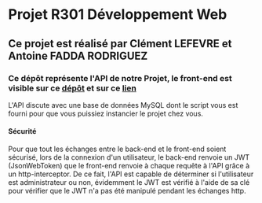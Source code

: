 # Projet R301 Développement Web

## Ce projet est réalisé par Clément LEFEVRE et Antoine FADDA RODRIGUEZ

### Ce dépôt représente l'API de notre Projet, le front-end est visible sur ce [dépôt](https://github.com/Firelods/projectR301) et sur ce [lien](https://seinksansdoozebank.engineer/)

L'API discute avec une base de données MySQL dont le script vous est fourni pour que vous puissiez instancier le projet chez vous.


#### Sécurité
Pour que tout les échanges entre le back-end et le front-end soient sécurisé, lors de la connexion d'un utilisateur, le back-end renvoie un JWT (JsonWebToken) que le front-end renvoie à chaque requête à l'API grâce à un http-interceptor. De ce fait, l'API est capable de déterminer si l'utilisateur est administrateur ou non, évidemment le JWT est vérifié à l'aide de sa clé pour vérifier que le JWT n'a pas été manipulé pendant les échanges http.
